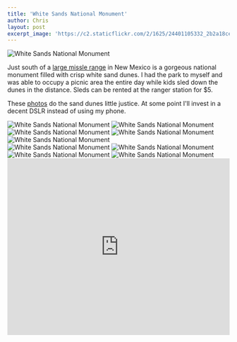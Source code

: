 ```yaml
---
title: 'White Sands National Monument'
author: Chris
layout: post
excerpt_image: 'https://c2.staticflickr.com/2/1625/24401105332_2b2a18ce0f_k.jpg'
---
```


<div class="photos one">
  <img
    src="https://c2.staticflickr.com/2/1625/24401105332_2b2a18ce0f_k.jpg"
    srcset="https://c2.staticflickr.com/2/1625/24401105332_f498ebce92_c.jpg 800w,
            https://c2.staticflickr.com/2/1625/24401105332_f498ebce92_b.jpg 1024w,
            https://c2.staticflickr.com/2/1625/24401105332_2b2a18ce0f_k.jpg 2048w"
    alt="White Sands National Monument"
    data-action="zoom">
</div>

Just south of a [large missle range](https://en.wikipedia.org/wiki/White_Sands_Missile_Range) in New Mexico is a gorgeous national monument filled with crisp white sand dunes. I had the park to myself and was able to occupy a picnic area the entire day while kids sled down the dunes in the distance. Sleds can be rented at the ranger station for $5.

These [photos](https://www.flickr.com/photos/contolini/albums/72157663571751432) do the sand dunes little justice. At some point I'll invest in a decent DSLR instead of using my phone.

<div class="photos two">
  <img
    src="https://c1.staticflickr.com/1/619/22709433129_0e5a7d3a39_k.jpg"
    srcset="https://c1.staticflickr.com/1/619/22709433129_0d3c7b07ab_c.jpg 800w,
            https://c1.staticflickr.com/1/619/22709433129_0d3c7b07ab_b.jpg.jpg 1024w,
            https://c1.staticflickr.com/1/619/22709433129_0e5a7d3a39_k.jpg 2048w"
    alt="White Sands National Monument"
    data-action="zoom">
  <img
    src="https://c1.staticflickr.com/1/605/23075692356_d34227231c_k.jpg"
    srcset="https://c1.staticflickr.com/1/605/23075692356_1b3b7cee67_c.jpg 800w,
            https://c1.staticflickr.com/1/605/23075692356_1b3b7cee67_b.jpg 1024w,
            https://c1.staticflickr.com/1/605/23075692356_d34227231c_k.jpg 2048w"
    alt="White Sands National Monument"
    data-action="zoom">
</div>

<div class="photos two">
  <img
    src="https://c1.staticflickr.com/1/708/22683402268_041825b022_k.jpg"
    srcset="https://c1.staticflickr.com/1/708/22683402268_8523043554_c.jpg 800w,
            https://c1.staticflickr.com/1/708/22683402268_8523043554_b.jpg 1024w,
            https://c1.staticflickr.com/1/708/22683402268_041825b022_k.jpg 2048w"
    alt="White Sands National Monument"
    data-action="zoom">
  <img
    src="https://c2.staticflickr.com/6/5642/22479030634_6a555c6408_k.jpg"
    srcset="https://c2.staticflickr.com/6/5642/22479030634_2b3f7f46f4_c.jpg 800w,
            https://c2.staticflickr.com/6/5642/22479030634_2b3f7f46f4_b.jpg 1024w,
            https://c2.staticflickr.com/6/5642/22479030634_6a555c6408_k.jpg 2048w"
    alt="White Sands National Monument"
    data-action="zoom">
</div>

<div class="photos one">
  <img
    src="https://c1.staticflickr.com/1/608/22480604263_1a06c4c298_k.jpg"
    srcset="https://c1.staticflickr.com/1/608/22480604263_307134f5fd_c.jpg 800w,
            https://c1.staticflickr.com/1/608/22480604263_307134f5fd_b.jpg 1024w,
            https://c1.staticflickr.com/1/608/22480604263_1a06c4c298_k.jpg 2048w"
    alt="White Sands National Monument"
    data-action="zoom">
</div>

<div class="photos two">
  <img
    src="https://c1.staticflickr.com/1/606/23113201881_11266e0aac_k.jpg"
    srcset="https://c1.staticflickr.com/1/606/23113201881_c07a56fb92_c.jpg 800w,
            https://c1.staticflickr.com/1/606/23113201881_c07a56fb92_b.jpg 1024w,
            https://c1.staticflickr.com/1/606/23113201881_11266e0aac_k.jpg 2048w"
    alt="White Sands National Monument"
    data-action="zoom">
  <img
    src="https://c1.staticflickr.com/1/770/22946147939_84fce24acb_k.jpg"
    srcset="https://c1.staticflickr.com/1/770/22946147939_8f273ddd76_c.jpg 800w,
            https://c1.staticflickr.com/1/770/22946147939_8f273ddd76_b.jpg 1024w,
            https://c1.staticflickr.com/1/770/22946147939_84fce24acb_k.jpg 2048w"
    alt="White Sands National Monument"
    data-action="zoom">
</div>

<div class="photos two">
  <img
    src="https://c2.staticflickr.com/6/5636/23075775886_9f712abb2a_k.jpg"
    srcset="https://c2.staticflickr.com/6/5636/23075775886_5cf29a8290_c.jpg 800w,
            https://c2.staticflickr.com/6/5636/23075775886_5cf29a8290_b.jpg 1024w,
            https://c2.staticflickr.com/6/5636/23075775886_9f712abb2a_k.jpg 2048w"
    alt="White Sands National Monument"
    data-action="zoom">
  <img
    src="https://c2.staticflickr.com/6/5711/22709598579_9bc4e4510b_k.jpg"
    srcset="https://c2.staticflickr.com/6/5711/22709598579_aaf3c4e6e6_c.jpg 800w,
            https://c2.staticflickr.com/6/5711/22709598579_aaf3c4e6e6_b.jpg 1024w,
            https://c2.staticflickr.com/6/5711/22709598579_9bc4e4510b_k.jpg 2048w"
    alt="White Sands National Monument"
    data-action="zoom">
</div>

<div class="map">
  <iframe style="pointer-events:none; border:0;" src="https://www.google.com/maps/embed?pb=!1m18!1m12!1m3!1d5856.728459318138!2d-106.32787028393264!3d32.78724479076936!2m3!1f0!2f0!3f0!3m2!1i1024!2i768!4f13.1!3m3!1m2!1s0x86e06303071072f3%3A0x36d1188767bf20c3!2sWhite+Sands+National+Monument!5e1!3m2!1sen!2sus!4v1453338599437" width="100%" height="400" frameborder="0" style="border:0" allowfullscreen></iframe>
</div>
